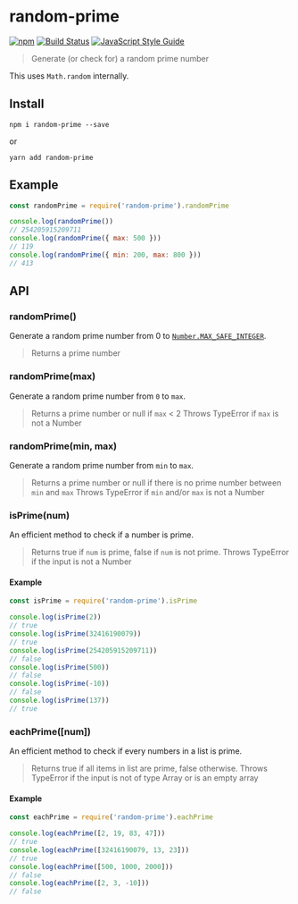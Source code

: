 # random-prime

[![npm](https://img.shields.io/npm/v/random-prime.svg)](https://www.npmjs.com/package/random-prime)
[![Build Status](https://github.com/Prabhakar-Poudel/random-prime/actions/workflows/test.yml/badge.svg?branch=master)](https://github.com/Prabhakar-Poudel/random-prime/actions?query=branch%3Amaster)
[![JavaScript Style Guide](https://img.shields.io/badge/code_style-standard-brightgreen.svg)](https://standardjs.com)

> Generate (or check for) a random prime number

This uses `Math.random` internally.

## Install

```
npm i random-prime --save
```

or

```
yarn add random-prime
```

## Example

```javascript
const randomPrime = require('random-prime').randomPrime

console.log(randomPrime())
// 254205915209711
console.log(randomPrime({ max: 500 }))
// 119
console.log(randomPrime({ min: 200, max: 800 }))
// 413
```

## API

### randomPrime()

Generate a random prime number from 0 to [`Number.MAX_SAFE_INTEGER`](https://developer.mozilla.org/en-US/docs/Web/JavaScript/Reference/Global_Objects/Number/MAX_SAFE_INTEGER).

> Returns a prime number

### randomPrime(max)

Generate a random prime number from `0` to `max`.

> Returns a prime number or null if `max` < 2
> Throws TypeError if `max` is not a Number

### randomPrime(min, max)

Generate a random prime number from `min` to `max`.

> Returns a prime number or null if there is no prime number between `min` and `max`
> Throws TypeError if `min` and/or `max` is not a Number

### isPrime(num)

An efficient method to check if a number is prime.

> Returns true if `num` is prime, false if `num` is not prime.
> Throws TypeError if the input is not a Number

#### Example

```javascript
const isPrime = require('random-prime').isPrime

console.log(isPrime(2))
// true
console.log(isPrime(32416190079))
// true
console.log(isPrime(254205915209711))
// false
console.log(isPrime(500))
// false
console.log(isPrime(-10))
// false
console.log(isPrime(137))
// true
```

### eachPrime([num])

An efficient method to check if every numbers in a list is prime.

> Returns true if all items in list are prime, false otherwise.
> Throws TypeError if the input is not of type Array or is an empty array

#### Example

```javascript
const eachPrime = require('random-prime').eachPrime

console.log(eachPrime([2, 19, 83, 47]))
// true
console.log(eachPrime([32416190079, 13, 23]))
// true
console.log(eachPrime([500, 1000, 2000]))
// false
console.log(eachPrime([2, 3, -10]))
// false
```
